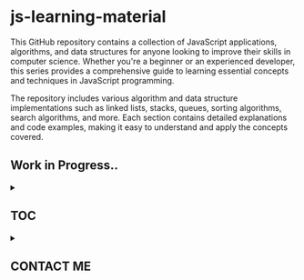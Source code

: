 # js-learning-material

This GitHub repository contains a collection of JavaScript applications, algorithms, and data structures for anyone looking to improve their skills in computer science. Whether you're a beginner or an experienced developer, this series provides a comprehensive guide to learning essential concepts and techniques in JavaScript programming.

The repository includes various algorithm and data structure implementations such as linked lists, stacks, queues, sorting algorithms, search algorithms, and more. Each section contains detailed explanations and code examples, making it easy to understand and apply the concepts covered.

## Work in Progress..

<details>

<summary>

## TOC &ensp;&ensp;

</summary>

<br>

<details>

<summary>

## JAVASCRIPT-LEARNING &ensp;&ensp;

</summary>

<br>

- [x] [001-js-introduction](https://github.com/puftare/js-learning-material/tree/master/javascript-learning/001-js-introduction)
- [x] [002-data-types](https://github.com/puftare/js-learning-material/tree/master/javascript-learning/002-data-types)
  - [`E`] [examples](https://github.com/puftare/js-learning-material/tree/master/javascript-learning/002-data-types/examples)
  - [`S`] [solutions](https://github.com/puftare/js-learning-material/tree/master/javascript-learning/002-data-types/exercise-solutions)
  - [`EXER`] [exercise](https://github.com/puftare/js-learning-material/tree/master/javascript-learning/002-data-types/exercises)
- [x] [003-mathematical-operators](https://github.com/puftare/js-learning-material/tree/master/javascript-learning/003-mathematical-operators)
  - [`E`] [examples](https://github.com/puftare/js-learning-material/tree/master/javascript-learning/003-mathematical-operators/examples)
  - [`S`] [solutions](https://github.com/puftare/js-learning-material/tree/master/javascript-learning/003-mathematical-operators/exercise-solutions)
  - [`EXER`] [exercise](https://github.com/puftare/js-learning-material/tree/master/javascript-learning/003-mathematical-operators/exercises)
- [x] [004-boolean-operators](https://github.com/puftare/js-learning-material/tree/master/javascript-learning/004-boolean-operators)
  - [`E`] [examples](https://github.com/puftare/js-learning-material/tree/master/javascript-learning/004-boolean-operators/examples)
  - [`S`] [solutions](https://github.com/puftare/js-learning-material/tree/master/javascript-learning/004-boolean-operators/exercise-solutions)
  - [`EXER`] [exercise](https://github.com/puftare/js-learning-material/tree/master/javascript-learning/004-boolean-operators/exercises)
- [x] [005-conditional-statements](https://github.com/puftare/js-learning-material/tree/master/javascript-learning/005-conditional-statements)
  - [`E`] [examples](https://github.com/puftare/js-learning-material/tree/master/javascript-learning/005-conditional-statements/examples)
  - [`S`] [solutions](https://github.com/puftare/js-learning-material/tree/master/javascript-learning/005-conditional-statements/exercise-solutions)
  - [`EXER`] [exercise](https://github.com/puftare/js-learning-material/tree/master/javascript-learning/005-conditional-statements/exercises)
- [x] [006-for-loops](https://github.com/puftare/js-learning-material/tree/master/javascript-learning/006-for-loops)
  - [`E`] [examples](https://github.com/puftare/js-learning-material/tree/master/javascript-learning/006-for-loops/examples)
  - [`S`] [solutions](https://github.com/puftare/js-learning-material/tree/master/javascript-learning/006-for-loops/exercise-solutions)
  - [`EXER`] [exercise](https://github.com/puftare/js-learning-material/tree/master/javascript-learning/006-for-loops/exercises)
- [x] [007-while-loops](https://github.com/puftare/js-learning-material/tree/master/javascript-learning/007-while-loops)
  - [`E`] [examples](https://github.com/puftare/js-learning-material/tree/master/javascript-learning/007-while-loops/examples)
  - [`S`] [solutions](https://github.com/puftare/js-learning-material/tree/master/javascript-learning/007-while-loops/exercise-solutions)
  - [`EXER`] [exercise](https://github.com/puftare/js-learning-material/tree/master/javascript-learning/007-while-loops/exercises)
- [x] [008-functions](https://github.com/puftare/js-learning-material/tree/master/javascript-learning/008-functions)
  - [`E`] [examples](https://github.com/puftare/js-learning-material/tree/master/javascript-learning/008-functions/examples)
  - [`S`] [solutions](https://github.com/puftare/js-learning-material/tree/master/javascript-learning/008-functions/exercise-solutions)
  - [`EXER`] [exercise](https://github.com/puftare/js-learning-material/tree/master/javascript-learning/008-functions/exercises)
- [x] [009-arrays](https://github.com/puftare/js-learning-material/tree/master/javascript-learning/009-arrays)
  - [`E`] [examples](https://github.com/puftare/js-learning-material/tree/master/javascript-learning/009-arrays/examples)
  - [`S`] [solutions](https://github.com/puftare/js-learning-material/tree/master/javascript-learning/009-arrays/exercise-solutions)
  - [`EXER`] [exercise](https://github.com/puftare/js-learning-material/tree/master/javascript-learning/009-arrays/exercises)
- [x] [010-array-map](https://github.com/puftare/js-learning-material/tree/master/javascript-learning/010-array-map)
  - [`E`] [examples](https://github.com/puftare/js-learning-material/tree/master/javascript-learning/010-array-map/examples)
  - [`S`] [solutions](https://github.com/puftare/js-learning-material/tree/master/javascript-learning/010-array-map/exercise-solutions)
  - [`EXER`] [exercise](https://github.com/puftare/js-learning-material/tree/master/javascript-learning/010-array-map/exercises)
- [x] [011-array-filter](https://github.com/puftare/js-learning-material/tree/master/javascript-learning/011-array-filter)
  - [`E`] [examples](https://github.com/puftare/js-learning-material/tree/master/javascript-learning/011-array-filter/examples)
  - [`S`] [solutions](https://github.com/puftare/js-learning-material/tree/master/javascript-learning/011-array-filter/exercise-solutions)
  - [`EXER`] [exercise](https://github.com/puftare/js-learning-material/tree/master/javascript-learning/011-array-filter/exercises)
- [x] [012-array-reduce](https://github.com/puftare/js-learning-material/tree/master/javascript-learning/012-array-reduce)
  - [`E`] [examples](https://github.com/puftare/js-learning-material/tree/master/javascript-learning/012-array-reduce/examples)
  - [`S`] [solutions](https://github.com/puftare/js-learning-material/tree/master/javascript-learning/012-array-reduce/exercise-solutions)
  - [`EXER`] [exercise](https://github.com/puftare/js-learning-material/tree/master/javascript-learning/012-array-reduce/exercises)
- [x] [013-objects](https://github.com/puftare/js-learning-material/tree/master/javascript-learning/013-objects)
  - [`E`] [examples](https://github.com/puftare/js-learning-material/tree/master/javascript-learning/013-objects/examples)
  - [`S`] [solutions](https://github.com/puftare/js-learning-material/tree/master/javascript-learning/013-objects/exercise-solutions)
  - [`EXER`] [exercise](https://github.com/puftare/js-learning-material/tree/master/javascript-learning/013-objects/exercises)
- [x] [014-maps](https://github.com/puftare/js-learning-material/tree/master/javascript-learning/014-maps)
  - [`E`] [examples](https://github.com/puftare/js-learning-material/tree/master/javascript-learning/014-maps/examples)
  - [`S`] [solutions](https://github.com/puftare/js-learning-material/tree/master/javascript-learning/014-maps/exercise-solutions)
  - [`EXER`] [exercise](https://github.com/puftare/js-learning-material/tree/master/javascript-learning/014-maps/exercises)
- [x] [015-sets](https://github.com/puftare/js-learning-material/tree/master/javascript-learning/015-sets)
  - [`E`] [examples](https://github.com/puftare/js-learning-material/tree/master/javascript-learning/015-sets/examples)
  - [`S`] [solutions](https://github.com/puftare/js-learning-material/tree/master/javascript-learning/015-sets/exercise-solutions)
  - [`EXER`] [exercise](https://github.com/puftare/js-learning-material/tree/master/javascript-learning/015-sets/exercises)
- [x] [016-for-of-loops](https://github.com/puftare/js-learning-material/tree/master/javascript-learning/016-for-of-loops)
  - [`E`] [examples](https://github.com/puftare/js-learning-material/tree/master/javascript-learning/016-for-of-loops/examples)
  - [`S`] [solutions](https://github.com/puftare/js-learning-material/tree/master/javascript-learning/016-for-of-loops/exercise-solutions)
  - [`EXER`] [exercise](https://github.com/puftare/js-learning-material/tree/master/javascript-learning/016-for-of-loops/exercises)
- [x] [017-project-blackjack-game](https://github.com/puftare/js-learning-material/tree/master/javascript-learning/017-project-blackjack-game)
- [x] [018-promises](https://github.com/puftare/js-learning-material/tree/master/javascript-learning/018-promises)
  - [`E`] [examples](https://github.com/puftare/js-learning-material/tree/master/javascript-learning/018-promises/examples)
  - [`S`] [solutions](https://github.com/puftare/js-learning-material/tree/master/javascript-learning/018-promises/exercise-solutions)
  - [`EXER`] [exercise](https://github.com/puftare/js-learning-material/tree/master/javascript-learning/018-promises/exercises)
- [x] [019-error-handling](https://github.com/puftare/js-learning-material/tree/master/javascript-learning/019-error-handling)
  - [`E`] [examples](https://github.com/puftare/js-learning-material/tree/master/javascript-learning/019-error-handling/examples)
  - [`S`] [solutions](https://github.com/puftare/js-learning-material/tree/master/javascript-learning/019-error-handling/exercise-solutions)
  - [`EXER`] [exercise](https://github.com/puftare/js-learning-material/tree/master/javascript-learning/019-error-handling/exercises)
- [x] [020-async-await](https://github.com/puftare/js-learning-material/tree/master/javascript-learning/020-async-await)
  - [`E`] [examples](https://github.com/puftare/js-learning-material/tree/master/javascript-learning/020-async-await/examples)
  - [`S`] [solutions](https://github.com/puftare/js-learning-material/tree/master/javascript-learning/020-async-await/exercise-solutions)
  - [`EXER`] [exercise](https://github.com/puftare/js-learning-material/tree/master/javascript-learning/020-async-await/exercises)
- [x] [021-array-object-spread-syntax](https://github.com/puftare/js-learning-material/tree/master/javascript-learning/021-array-object-spread-syntax)
  - [`E`] [examples](https://github.com/puftare/js-learning-material/tree/master/javascript-learning/021-array-object-spread-syntax/examples)
  - [`S`] [solutions](https://github.com/puftare/js-learning-material/tree/master/javascript-learning/021-array-object-spread-syntax/exercise-solutions)
  - [`EXER`] [exercise](https://github.com/puftare/js-learning-material/tree/master/javascript-learning/021-array-object-spread-syntax/exercises)
- [x] [022-destructuring-syntax](https://github.com/puftare/js-learning-material/tree/master/javascript-learning/022-destructuring-syntax)
  - [`E`] [examples](https://github.com/puftare/js-learning-material/tree/master/javascript-learning/022-destructuring-syntax/examples)
  - [`S`] [solutions](https://github.com/puftare/js-learning-material/tree/master/javascript-learning/022-destructuring-syntax/exercise-solutions)
  - [`EXER`] [exercise](https://github.com/puftare/js-learning-material/tree/master/javascript-learning/022-destructuring-syntax/exercises)
- [x] [023-ternary-operator](https://github.com/puftare/js-learning-material/tree/master/javascript-learning/023-ternary-operator)
  - [`E`] [examples](https://github.com/puftare/js-learning-material/tree/master/javascript-learning/023-ternary-operator/examples)
  - [`S`] [solutions](https://github.com/puftare/js-learning-material/tree/master/javascript-learning/023-ternary-operator/exercise-solutions)
  - [`EXER`] [exercise](https://github.com/puftare/js-learning-material/tree/master/javascript-learning/023-ternary-operator/exercises)
- [x] [024-switch-statement](https://github.com/puftare/js-learning-material/tree/master/javascript-learning/024-switch-statement)
  - [`E`] [examples](https://github.com/puftare/js-learning-material/tree/master/javascript-learning/024-switch-statement/examples)
  - [`S`] [solutions](https://github.com/puftare/js-learning-material/tree/master/javascript-learning/024-switch-statement/exercise-solutions)
  - [`EXER`] [exercise](https://github.com/puftare/js-learning-material/tree/master/javascript-learning/024-switch-statement/exercises)
- [x] [025-generators](https://github.com/puftare/js-learning-material/tree/master/javascript-learning/025-generators)
  - [`E`] [examples](https://github.com/puftare/js-learning-material/tree/master/javascript-learning/025-generators/examples)
  - [`S`] [solutions](https://github.com/puftare/js-learning-material/tree/master/javascript-learning/025-generators/exercise-solutions)
  - [`EXER`] [exercise](https://github.com/puftare/js-learning-material/tree/master/javascript-learning/025-generators/exercises)
- [x] [026-async-generators](https://github.com/puftare/js-learning-material/tree/master/javascript-learning/026-async-generators)
  - [`E`] [examples](https://github.com/puftare/js-learning-material/tree/master/javascript-learning/026-async-generator/examples)
  - [`S`] [solutions](https://github.com/puftare/js-learning-material/tree/master/javascript-learning/026-async-generator/exercise-solutions)
  - [`EXER`] [exercise](https://github.com/puftare/js-learning-material/tree/master/javascript-learning/026-async-generator/exercises)
- [x] [027-symbols](https://github.com/puftare/js-learning-material/tree/master/javascript-learning/027-symbols)
  - [`E`] [examples](https://github.com/puftare/js-learning-material/tree/master/javascript-learning/027-symbols/examples)
  - [`S`] [solutions](https://github.com/puftare/js-learning-material/tree/master/javascript-learning/027-symbols/exercise-solutions)
  - [`EXER`] [exercise](https://github.com/puftare/js-learning-material/tree/master/javascript-learning/027-symbols/exercises)
- [x] [028-regular-expressions](https://github.com/puftare/js-learning-material/tree/master/javascript-learning/028-regular-expressions)
  - [`E`] [examples](https://github.com/puftare/js-learning-material/tree/master/javascript-learning/028-regular-expressions/examples)
  - [`S`] [solutions](https://github.com/puftare/js-learning-material/tree/master/javascript-learning/028-regular-expressions/exercise-solutions)
  - [`EXER`] [exercise](https://github.com/puftare/js-learning-material/tree/master/javascript-learning/028-regular-expressions/exercises)
- [x] [029-modules](https://github.com/puftare/js-learning-material/tree/master/javascript-learning/029-modules)
  - [`E`] [examples](https://github.com/puftare/js-learning-material/tree/master/javascript-learning/029-modules/examples)
  - [`S`] [solutions](https://github.com/puftare/js-learning-material/tree/master/javascript-learning/029-modules/exercise-solutions)
  - [`EXER`] [exercise](https://github.com/puftare/js-learning-material/tree/master/javascript-learning/029-modules/exercises)
- [x] [030-npm](https://github.com/puftare/js-learning-material/tree/master/javascript-learning/030-npm)
  - [`E`] [examples](https://github.com/puftare/js-learning-material/tree/master/javascript-learning/030-npm/examples)
  - [`S`] [solutions](https://github.com/puftare/js-learning-material/tree/master/javascript-learning/030-npm/exercise-solutions)
  - [`EXER`] [exercise](https://github.com/puftare/js-learning-material/tree/master/javascript-learning/030-npm/exercises)
- [x] [031-fetch-api](https://github.com/puftare/js-learning-material/tree/master/javascript-learning/031-fetch-api)
  - [`E`] [examples](https://github.com/puftare/js-learning-material/tree/master/javascript-learning/031-fetch-api/examples)
  - [`S`] [solutions](https://github.com/puftare/js-learning-material/tree/master/javascript-learning/031-fetch-api/exercise-solutions)
  - [`EXER`] [exercise](https://github.com/puftare/js-learning-material/tree/master/javascript-learning/031-fetch-api/exercises)
- [x] [032-project-pokemon-downloader-CLI](https://github.com/puftare/js-learning-material/tree/master/javascript-learning/032-project-pokemon-downloader-CLI)

</details>

<details>

<summary>

## ALGORITHMS &ensp;&ensp;

</summary>

<br>

- [x] [cryptography](https://github.com/puftare/js-learning-material/tree/master/algorithms/src/algorithms/cryptography)
  - [x] [caesar-cipher](https://github.com/puftare/js-learning-material/tree/master/algorithms/src/algorithms/cryptography/caesar-cipher)
  - [x] [hill-cipher](https://github.com/puftare/js-learning-material/tree/master/algorithms/src/algorithms/cryptography/hill-cipher)
  - [x] [polynomial-hash](https://github.com/puftare/js-learning-material/tree/master/algorithms/src/algorithms/cryptography/polynomial-hash)
  - [x] [rail-fence-cipher](https://github.com/puftare/js-learning-material/tree/master/algorithms/src/algorithms/cryptography/rail-fence-cipher)
- [x] [math](https://github.com/puftare/js-learning-material/tree/master/algorithms/src/algorithms/math)

</details>

</details>

<details>

<summary>

## CONTACT ME &ensp;&ensp;

</summary>

</details>
